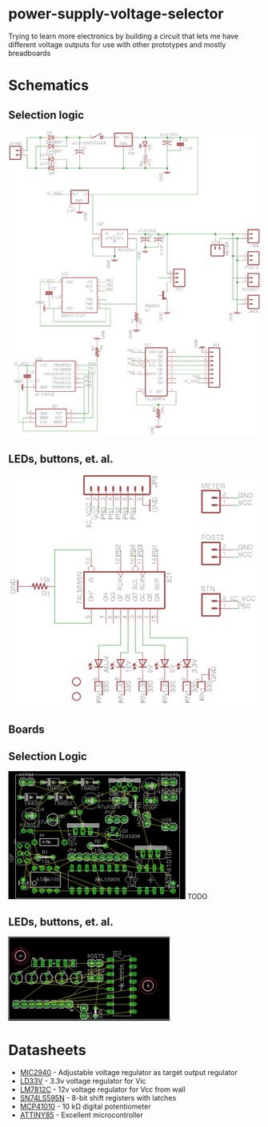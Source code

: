 # power-supply-voltage-selector
Trying to learn more electronics by building a circuit that lets me have different voltage outputs for use with other prototypes and mostly breadboards

# Schematics
## Selection logic
![Logic schematics](https://raw.githubusercontent.com/HokieGeek/power-supply-voltage-selector/master/schematics/voltage-selector-and-output.png)
## LEDs, buttons, et. al.
![LEDs and Buttons](https://raw.githubusercontent.com/HokieGeek/power-supply-voltage-selector/master/schematics/leds-and-buttons.png)

## Boards
## Selection Logic
![Main board](https://raw.githubusercontent.com/HokieGeek/power-supply-voltage-selector/master/schematics/voltage-selector-and-output.brd.png)
TODO
## LEDs, buttons, et. al.
![Board of LEDs and Buttons](https://raw.githubusercontent.com/HokieGeek/power-supply-voltage-selector/master/schematics/leds-and-buttons.brd.png)

# Datasheets
* [MIC2940](http://www.micrel.com/_PDF/mic2940.pdf) - Adjustable voltage regulator as target output regulator
* [LD33V](https://www.sparkfun.com/datasheets/Components/LD1117V33.pdf) - 3.3v voltage regulator for Vic
* [LM7812C](https://www.fairchildsemi.com/datasheets/LM/LM7812.pdf) - 12v voltage regulator for Vcc from wall
* [SN74LS595N](http://www.ti.com/lit/ds/symlink/sn74ls596.pdf) - 8-bit shift registers with latches
* [MCP41010](http://ww1.microchip.com/downloads/en/DeviceDoc/11195c.pdf) - 10 kΩ digital potentiometer
* [ATTINY85](http://www.atmel.com/images/atmel-2586-avr-8-bit-microcontroller-attiny25-attiny45-attiny85_datasheet.pdf) - Excellent microcontroller
